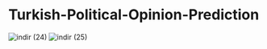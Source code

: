 # Turkish-Political-Opinion-Prediction
![indir (24)](https://user-images.githubusercontent.com/97463861/213281502-e0294e6f-e106-4d92-a506-76ab600bcf00.png)
![indir (25)](https://user-images.githubusercontent.com/97463861/213281506-325673fb-4ba2-4ce2-9860-416661f063ec.png)
